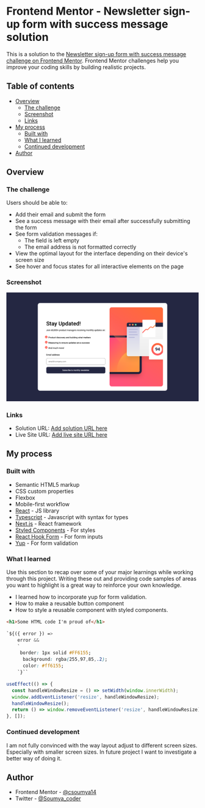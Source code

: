 # Frontend Mentor - Newsletter sign-up form with success message solution

This is a solution to the [Newsletter sign-up form with success message challenge on Frontend Mentor](https://www.frontendmentor.io/challenges/newsletter-signup-form-with-success-message-3FC1AZbNrv). Frontend Mentor challenges help you improve your coding skills by building realistic projects.

## Table of contents

- [Overview](#overview)
  - [The challenge](#the-challenge)
  - [Screenshot](#screenshot)
  - [Links](#links)
- [My process](#my-process)
  - [Built with](#built-with)
  - [What I learned](#what-i-learned)
  - [Continued development](#continued-development)
- [Author](#author)

## Overview

### The challenge

Users should be able to:

- Add their email and submit the form
- See a success message with their email after successfully submitting the form
- See form validation messages if:
  - The field is left empty
  - The email address is not formatted correctly
- View the optimal layout for the interface depending on their device's screen size
- See hover and focus states for all interactive elements on the page

### Screenshot

![](./images/newsletterscreenshot.png)

### Links

- Solution URL: [Add solution URL here](https://github.com/csoumya14/NewsLetterSignUP.git)
- Live Site URL: [Add live site URL here](https://news-letter-sign-qfk961hxe-csoumya14.vercel.app/)

## My process

### Built with

- Semantic HTML5 markup
- CSS custom properties
- Flexbox
- Mobile-first workflow
- [React](https://reactjs.org/) - JS library
- [Typescript](https://www.typescriptlang.org/) - Javascript with syntax for types
- [Next.js](https://nextjs.org/) - React framework
- [Styled Components](https://styled-components.com/) - For styles
- [React Hook Form](https://www.react-hook-form.com/) - For form inputs
- [Yup](https://www.npmjs.com/package/yup) - For form validation

### What I learned

Use this section to recap over some of your major learnings while working through this project. Writing these out and providing code samples of areas you want to highlight is a great way to reinforce your own knowledge.

- I learned how to incorporate yup for form validation.
- How to make a reusable button component
- How to style a reusable component with styled components.

```html
<h1>Some HTML code I'm proud of</h1>
```

```css
`${({ error }) =>
    error &&
    `
     border: 1px solid #FF6155;
      background: rgba(255,97,85,.2);
      color: #ff6155;
    `}``
```

```js
useEffect(() => {
  const handleWindowResize = () => setWidth(window.innerWidth);
  window.addEventListener('resize', handleWindowResize);
  handleWindowResize();
  return () => window.removeEventListener('resize', handleWindowResize);
}, []);
```

### Continued development

I am not fully convinced with the way layout adjust to different screen sizes. Especially with smaller screen sizes. In future project I want to investigate a better way of doing it.

## Author

- Frontend Mentor - [@csoumya14](https://www.frontendmentor.io/profile/csoumya14)
- Twitter - [@Soumya_coder](https://twitter.com/Soumya_coder)
